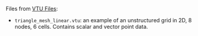 
Files from [VTU Files](https://people.math.sc.edu/Burkardt/data/vtu/vtu.html):
* `triangle_mesh_linear.vtu`: an example of an unstructured grid in 2D, 8 nodes, 6 cells. Contains scalar and vector point data.
